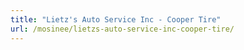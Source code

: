 ```yaml
---
title: "Lietz's Auto Service Inc - Cooper Tire"
url: /mosinee/lietzs-auto-service-inc-cooper-tire/
---
```

